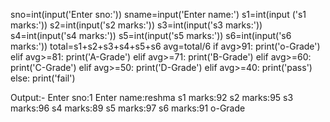 sno=int(input('Enter sno:'))
sname=input('Enter name:')
s1=int(input ('s1 marks:'))
s2=int(input('s2 marks:'))
s3=int(input('s3 marks:'))
s4=int(input('s4 marks:'))
s5=int(input('s5 marks:'))
s6=int(input('s6 marks:'))
total=s1+s2+s3+s4+s5+s6
avg=total/6
if avg>91:
    print('o-Grade')
elif avg>=81:
    print('A-Grade')
elif avg>=71:
    print('B-Grade')
elif avg>=60:
    print('C-Grade')
elif avg>=50:
    print('D-Grade')
elif avg>=40:
    print('pass')
else:
    print('fail')

Output:-
Enter sno:1
Enter name:reshma
s1 marks:92
s2 marks:95
s3 marks:96
s4 marks:89
s5 marks:97
s6 marks:91
o-Grade

